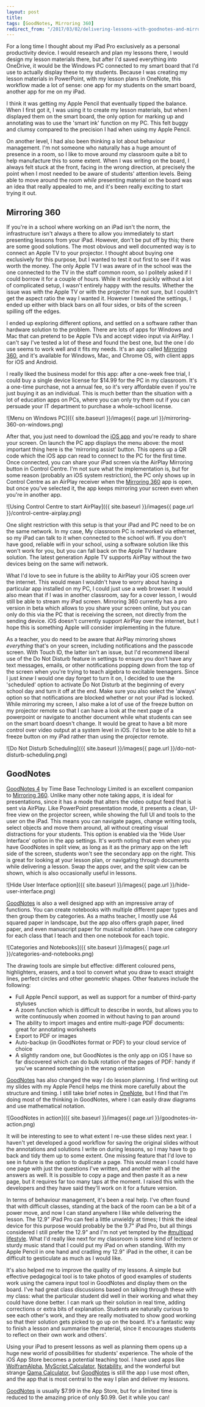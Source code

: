```yaml
---
layout: post
title:
tags: [GoodNotes, Mirroring 360]
redirect_from: "/2017/03/02/delivering-lessons-with-goodnotes-and-mirroring-360/"
---
```


For a long time I thought about my iPad Pro exclusively as a personal productivity device. I would research and plan my lessons there, I would design my lesson materials there, but after I'd saved everything into OneDrive, it would be the Windows PC connected to my smart board that I'd use to actually display these to my students. Because I was creating my lesson materials in PowerPoint, with my lesson plans in OneNote, this workflow made a lot of sense: one app for my students on the smart board, another app for me on my iPad. 

I think it was getting my Apple Pencil that eventually tipped the balance. When I first got it, I was using it to create my lesson materials, but when I displayed them on the smart board, the only option for marking up and annotating was to use the 'smart ink' function on my PC. This felt buggy and clumsy compared to the precision I had when using my Apple Pencil.

On another level, I had also been thinking a lot about behaviour management. I'm not someone who naturally has a huge amount of presence in a room, so I like to move around my classroom quite a bit to help manufacture this to some extent. When I was writing on the board, I always felt stuck at the front, facing in the wrong direction, at precisely the point when I most needed to be aware of students' attention levels. Being able to move around the room *while* presenting material on the board was an idea that really appealed to me, and it's been really exciting to start trying it out.


## Mirroring 360

If you're in a school where working on an iPad isn't the norm, the infrastructure isn't always a there to allow you immediately to start presenting lessons from your iPad. However, don't be put off by this; there are some good solutions. The most obvious and well documented way is to connect an Apple TV to your projector. I thought about buying one exclusively for this purpose, but I wanted to test it out first to see if it was worth the money. The only Apple TV I was aware of in the school was the one connected to the TV in the staff common room, so I politely asked if I could borrow it for a couple of hours. While it worked quickly without a lot of complicated setup, I wasn't entirely happy with the results. Whether the issue was with the Apple TV or with the projector I'm not sure, but I couldn't get the aspect ratio the way I wanted it. However I tweaked the settings, I ended up either with black bars on all four sides, or bits of the screen spilling off the edges.

I ended up exploring different options, and settled on a software rather than hardware solution to the problem. There are lots of apps for Windows and Mac that can pretend to be Apple TVs and accept video input via AirPlay. I can't say I've tested a lot of these and found the best one, but the one I do use seems to work well and it fits my needs. It's an app called [Mirroring 360](http://www.mirroring360.com/), and it's available for Windows, Mac, and Chrome OS, with client apps for iOS and Android. 

I really liked the business model for this app: after a one-week free trial, I could buy a single device license for $14.99 for the PC in my classroom. It's a one-time purchase, not a annual fee, so it's very affordable even if you're just buying it as an individual. This is much better than the situation with a lot of education apps on PCs, where you can only try them out if you can persuade your IT department to purchase a whole-school license.

![Menu on Windows PC]({{ site.baseurl }}/images{{ page.url }}/mirroring-360-on-windows.png)

After that, you just need to download the [iOS app](https://itunes.apple.com/gb/app/mirroring-assist-share-your-screen-to-teach-present/id950117741?mt=8&uo=4&at=1001lsF2) and you're ready to share your screen. On launch the PC app displays the menu above: the most important thing here is the 'mirroring assist' button. This opens up a QR code which the iOS app can read to connect to the PC for the first time. Once connected, you can share your iPad screen via the AirPlay Mirroring button in Control Centre. I'm not sure what the implementation is, but for some reason (probably an iOS system restriction), the PC only shows up in Control Centre as an AirPlay receiver when the [Mirroring 360](https://itunes.apple.com/gb/app/mirroring-assist-share-your-screen-to-teach-present/id950117741?mt=8&uo=4&at=1001lsF2) app is open, but once you've selected it, the app keeps mirroring your screen even when you're in another app. 

![Using Control Centre to start AirPlay]({{ site.baseurl }}/images{{ page.url }}/control-centre-airplay.png)

One slight restriction with this setup is that your iPad and PC need to be on the same network. In my case, My classroom PC is networked via ethernet, so my iPad can talk to it when connected to the school wifi. If you don't have good, reliable wifi in your school, using a software solution like this won't work for you, but you can fall back on the Apple TV hardware solution. The latest generation Apple TV supports AirPlay without the two devices being on the same wifi network.

What I'd love to see in future is the ability to AirPlay your iOS screen over the internet. This would mean I wouldn't have to worry about having a particular app installed on my PC, I could just use a web browser. It would also mean that if I was in another classroom, say for a cover lesson, I would still be able to stream my iPad screen. Mirroring 360 currently has a pro version in beta which allows to you share your screen online, but you can only do this via the PC that is receiving the screen, not directly from the sending device. iOS doesn't currently support AirPlay over the internet, but I hope this is something Apple will consider implementing in the future. 

As a teacher, you do need to be aware that AirPlay mirroring shows *everything* that's on your screen, including notifications and the passcode screen. With Touch ID, the latter isn't an issue, but I'd recommend liberal use of the Do Not Disturb feature in settings to ensure you don't have any text messages, emails, or other notifications popping down from the top of the screen when you're trying to teach algebra to excitable teenagers. Since I just *knew* I would one day forget to turn it on, I decided to use the 'scheduled' option to activate Do Not Disturb at the beginning of every school day and turn it off at the end. Make sure you also select the 'always' option so that notifications are blocked whether or not your iPad is locked. While mirroring my screen, I also make a lot of use of the freeze button on my projector remote so that I can have a look at the next page of a powerpoint or navigate to another document while what students can see on the smart board doesn't change. It would be great to have a bit more control over video output at a system level in iOS. I'd love to be able to hit a freeze button on my iPad rather than using the projector remote. 

![Do Not Disturb Scheduling]({{ site.baseurl }}/images{{ page.url }}/do-not-disturb-scheduling.png)
   
## GoodNotes

[GoodNotes 4](https://itunes.apple.com/gb/app/goodnotes-4-notes-pdf/id778658393?mt=8&uo=4&at=1001lsF2) by Time Base Technology Limited is an excellent companion to [Mirroring 360](https://itunes.apple.com/gb/app/mirroring-assist-share-your-screen-to-teach-present/id950117741?mt=8&uo=4&at=1001lsF2). Unlike many other note taking apps, it is ideal for presentations, since it has a mode that alters the video output feed that is sent via AirPlay. Like PowerPoint presentation mode, it presents a clean, UI-free view on the projector screen, while showing the full UI and tools to the user on the iPad. This means you can navigate pages, change writing tools, select objects and move them around, all without creating visual distractions for your students. This option is enabled via the 'Hide User Interface' option in the app settings. It's worth noting that even when you have GoodNotes in split view, as long as it as the primary app on the left side of the screen, students won't see the secondary app on the right. This is great for looking at your lesson plan, or navigating through documents while delivering a lesson. Swap the apps over, and the split view can be shown, which is also occasionally useful in lessons.

![Hide User Interface option]({{ site.baseurl }}/images{{ page.url }}/hide-user-interface.png)

[GoodNotes](https://itunes.apple.com/gb/app/goodnotes-4-notes-pdf/id778658393?mt=8&uo=4&at=1001lsF2) is also a well designed app with an impressive array of functions. You can create notebooks with multiple different paper types and then group them by categories. As a maths teacher, I mostly use A4 squared paper in landscape, but the app also offers graph paper, lined paper, and even manuscript paper for musical notation. I have one category for each class that I teach and then one notebook for each topic. 

![Categories and Notebooks]({{ site.baseurl }}/images{{ page.url }}/categories-and-notebooks.png)

The drawing tools are simple but effective: different coloured pens, highlighters, erasers, and a tool to convert what you draw to exact straight lines, perfect circles and other geometric shapes. Other features include the following:

- Full Apple Pencil support, as well as support for a number of third-party styluses
- A zoom function which is difficult to describe in words, but allows you to write continuously when zoomed in without having to pan around
- The ability to import images and entire multi-page PDF documents: great for annotating worksheets
- Export to PDF or images
- Auto-backup (in GoodNotes format or PDF) to your cloud service of choice
- A slightly random one, but GoodNotes is the only app on iOS I have so far discovered which can do bulk rotation of the pages of PDF: handy if you've scanned something in the wrong orientation

[GoodNotes](https://itunes.apple.com/gb/app/goodnotes-4-notes-pdf/id778658393?mt=8&uo=4&at=1001lsF2) has also changed the way I do lesson planning. I find writing out my slides with my Apple Pencil helps me think more carefully about the structure and timing. I still take brief notes in [OneNote](https://itunes.apple.com/gb/app/microsoft-onenote/id410395246?mt=8&uo=4&at=1001lsF2), but I find that I'm doing most of the thinking in GoodNotes, where I can easily draw diagrams and use mathematical notation. 

![GoodNotes in action]({{ site.baseurl }}/images{{ page.url }}/goodnotes-in-action.png)

It will be interesting to see to what extent I re-use these slides next year. I haven't yet developed a good workflow for saving the original slides without the annotations and solutions I write on during lessons, so I may have to go back and tidy them up to some extent. One missing feature that I'd love to see in future is the option to duplicate a page. This would mean I could have one page with just the questions I've written, and another with all the answers as well. It is possible to copy a page and then paste it as a new page, but it requires far too many taps at the moment. I raised this with the developers and they have said they'll work on it for a future version.

In terms of behaviour management, it's been a real help. I've often found that with difficult classes, standing at the back of the room can be a bit of a power move, and now I can stand anywhere I like while delivering the lesson. The 12.9" iPad Pro can feel a little unwieldy at times; I think the ideal device for this purpose would probably be the 9.7" iPad Pro, but all things considered I still prefer the 12.9" and I'm not yet tempted by the [#multipad lifestyle](https://www.relay.fm/cortex). What I'd really like next for my classroom is some kind of lectern or sturdy music stand that I could put my iPad on when standing. With my Apple Pencil in one hand and cradling my 12.9" iPad in the other, it can be difficult to gesticulate as much as I would like.

It's also helped me to improve the quality of my lessons. A simple but effective pedagogical tool is to take photos of good examples of students work using the camera input tool in GoodNotes and display them on the board. I've had great class discussions based on talking through these with my class: what the particular student did well in their working and what they could have done better. I can mark up their solution in real time, adding corrections or extra bits of explanation. Students are naturally curious to see each other's work, and they are really motivated to show good working so that their solution gets picked to go up on the board. It's a fantastic way to finish a lesson and summarise the material, since it encourages students to reflect on their own work and others'. 

Using your iPad to present lessons as well as planning them opens up a huge new world of possibilities for students' experience. The whole of the iOS App Store becomes a potential teaching tool. I have used apps like [WolframAlpha](https://itunes.apple.com/gb/app/wolframalpha/id334989259?mt=8&uo=4&at=1001lsF2), [MyScript Calculator](https://itunes.apple.com/gb/app/myscript-calculator-handwriting-calculator/id578979413?mt=8&uo=4&at=1001lsF2), [Notability](https://itunes.apple.com/gb/app/notability/id360593530?mt=8&uo=4&at=1001lsF2), and the wonderful but strange [Qama Calculator](https://itunes.apple.com/gb/app/qama-calculator/id1106592917?mt=8&uo=4&at=1001lsF2), but [GoodNotes](https://itunes.apple.com/gb/app/goodnotes-4-notes-pdf/id778658393?mt=8&uo=4&at=1001lsF2) is still the app I use most often, and the app that is most central to the way I plan and deliver my lessons.

[GoodNotes](https://itunes.apple.com/gb/app/goodnotes-4-notes-pdf/id778658393?mt=8&uo=4&at=1001lsF2) is usually $7.99 in the App Store, but for a limited time is reduced to the amazing price of only $0.99. Get it while you can!


